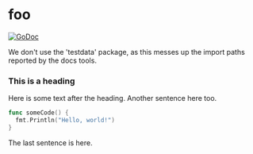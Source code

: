 # foo
[![GoDoc](https://godoc.org/%%IMPORT_PATH%%?status.svg)](https://godoc.org/%%IMPORT_PATH%%)

We don't use the 'testdata' package, as this messes up the import paths reported
by the docs tools.

### This is a heading
Here is some text after the heading. Another sentence here too.


```go
func someCode() {
  fmt.Println("Hello, world!")
}
```

The last sentence is here.